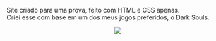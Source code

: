 Site criado para uma prova, feito com HTML e CSS apenas.<br>
Criei esse com base em um dos meus jogos preferidos, o Dark Souls.
<p align="center">
  <img src="https://user-images.githubusercontent.com/88199918/141878350-9f680640-3cdc-42e9-8e5b-84450a0c4211.gif" />
</p>
